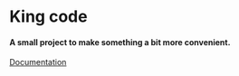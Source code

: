 # King code

#### A small project to make something a bit more convenient.

[Documentation](https://kcode.readthedocs.io/)
